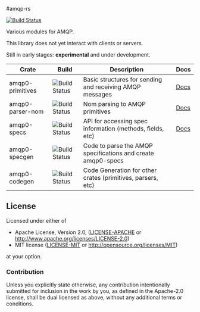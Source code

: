 #amqp-rs

[![Build Status](https://travis-ci.org/alreece45/amqp-rs.svg?branch=master)](https://travis-ci.org/alreece45/amqp-rs)

Various modules for AMQP.

This library does not yet interact with clients or servers.

Still in early stages: **experimental** and under development.

| Crate | Build | Description | Docs |
| --- | --- | --- | --- |
amqp0-primitives | ![Build Status](https://badges.herokuapp.com/travis/alreece45/amqp-rs?env=TEST_DIR=amqp0/primitives&label=primitives) | Basic structures for sending and receiving AMQP messages | [Docs](https://alreece45.github.io/amqp-rs/amqp0_primitives/index.html) |
amqp0-parser-nom | ![Build Status](https://badges.herokuapp.com/travis/alreece45/amqp-rs?env=TEST_DIR=amqp0/parser-nom&label=parser-nom) | Nom parsing to AMQP primitives | [Docs](https://alreece45.github.io/amqp-rs/amqp0_parser_nom/index.html) |
amqp0-specs      | ![Build Status](https://badges.herokuapp.com/travis/alreece45/amqp-rs?env=TEST_DIR=amqp0/specs&label=specs)| API for accessing spec information (methods, fields, etc) | [Docs](https://alreece45.github.io/amqp-rs/amqp0_specs/index.html) |
amqp0-specgen    | ![Build Status](https://badges.herokuapp.com/travis/alreece45/amqp-rs?env=TEST_DIR=amqp0/specgen&label=specgen)| Code to parse the AMQP specifications and create amqp0-specs ||
amqp0-codegen    | ![Build Status](https://badges.herokuapp.com/travis/alreece45/amqp-rs?env=TEST_DIR=amqp0/codegen&label=codegen) | Code Generation for other crates (primitives, parsers, etc) ||

## License

Licensed under either of

 * Apache License, Version 2.0, ([LICENSE-APACHE](LICENSE-APACHE) or http://www.apache.org/licenses/LICENSE-2.0)
 * MIT license ([LICENSE-MIT](LICENSE-MIT) or http://opensource.org/licenses/MIT)

at your option.

### Contribution

Unless you explicitly state otherwise, any contribution intentionally submitted
for inclusion in the work by you, as defined in the Apache-2.0 license, shall be dual licensed as above, without any
additional terms or conditions.